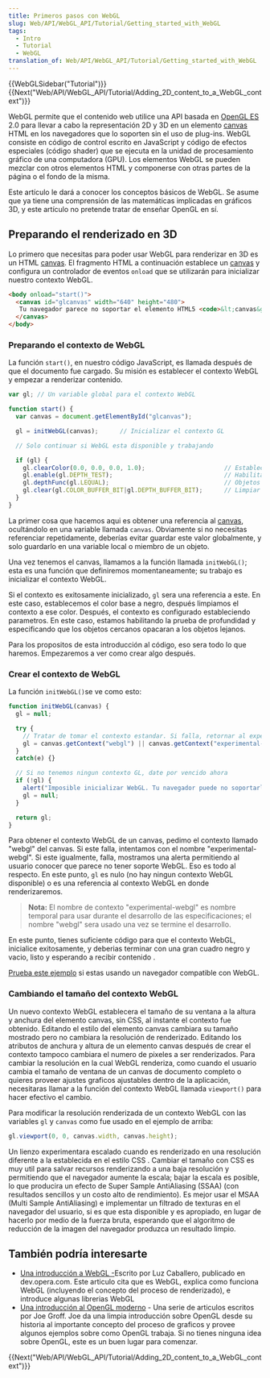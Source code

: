 ```yaml
---
title: Primeros pasos con WebGL
slug: Web/API/WebGL_API/Tutorial/Getting_started_with_WebGL
tags:
  - Intro
  - Tutorial
  - WebGL
translation_of: Web/API/WebGL_API/Tutorial/Getting_started_with_WebGL
---
```


{{WebGLSidebar("Tutorial")}} {{Next("Web/API/WebGL_API/Tutorial/Adding_2D_content_to_a_WebGL_context")}}

WebGL permite que el contenido web utilice una API basada en [OpenGL ES](http://www.khronos.org/opengles/) 2.0 para llevar a cabo la representación 2D y 3D en un elemento [canvas](/es/docs/Web/API/Canvas_API) HTML en los navegadores que lo soporten sin el uso de plug-ins. WebGL consiste en código de control escrito en JavaScript y código de efectos especiales (código shader) que se ejecuta en la unidad de procesamiento gráfico de una computadora (GPU). Los elementos WebGL se pueden mezclar con otros elementos HTML y componerse con otras partes de la página o el fondo de la misma.

Este artículo le dará a conocer los conceptos básicos de WebGL. Se asume que ya tiene una comprensión de las matemáticas implicadas en gráficos 3D, y este artículo no pretende tratar de enseñar OpenGL en sí.

## Preparando el renderizado en 3D

Lo primero que necesitas para poder usar WebGL para renderizar en 3D es un HTML [canvas](/es/docs/Web/API/Canvas_API). El fragmento HTML a continuación establece un [canvas](/es/docs/Web/API/Canvas_API) y configura un controlador de eventos `onload` que se utilizarán para inicializar nuestro contexto WebGL.

```html
<body onload="start()">
  <canvas id="glcanvas" width="640" height="480">
   Tu navegador parece no soportar el elemento HTML5 <code>&lt;canvas&gt;</code>.
  </canvas>
</body>
```

### Preparando el contexto de WebGL

La función `start()`, en nuestro código JavaScript, es llamada después de que el documento fue cargado. Su misión es establecer el contexto WebGL y empezar a renderizar contenido.

```js
var gl; // Un variable global para el contexto WebGL

function start() {
  var canvas = document.getElementById("glcanvas");

  gl = initWebGL(canvas);      // Inicializar el contexto GL

  // Solo continuar si WebGL esta disponible y trabajando

  if (gl) {
    gl.clearColor(0.0, 0.0, 0.0, 1.0);                      // Establecer el color base en negro, totalmente opaco
    gl.enable(gl.DEPTH_TEST);                               // Habilitar prueba de profundidad
    gl.depthFunc(gl.LEQUAL);                                // Objetos cercanos opacan objetos lejanos
    gl.clear(gl.COLOR_BUFFER_BIT|gl.DEPTH_BUFFER_BIT);      // Limpiar el buffer de color asi como el de profundidad
  }
}
```

La primer cosa que hacemos aqui es obtener una referencia al [canvas](/es/docs/Web/API/Canvas_API), ocultándolo en una variable llamada `canvas`. Obviamente si no necesitas referenciar repetidamente, deberías evitar guardar este valor globalmente, y solo guardarlo en una variable local o miembro de un objeto.

Una vez tenemos el canvas, llamamos a la función llamada `initWebGL()`; esta es una función que definiremos momentaneamente; su trabajo es inicializar el contexto WebGL.

Si el contexto es exitosamente inicializado, `gl` sera una referencia a este. En este caso, establecemos el color base a negro, después limpiamos el contexto a ese color. Después, el contexto es configurado estableciendo parametros. En este caso, estamos habilitando la prueba de profundidad y especificando que los objetos cercanos opacaran a los objetos lejanos.

Para los propositos de esta introducción al código, eso sera todo lo que haremos. Empezaremos a ver como crear algo después.

### Crear el contexto de WebGL

La función `initWebGL()`se ve como esto:

```js
function initWebGL(canvas) {
  gl = null;

  try {
    // Tratar de tomar el contexto estandar. Si falla, retornar al experimental.
    gl = canvas.getContext("webgl") || canvas.getContext("experimental-webgl");
  }
  catch(e) {}

  // Si no tenemos ningun contexto GL, date por vencido ahora
  if (!gl) {
    alert("Imposible inicializar WebGL. Tu navegador puede no soportarlo.");
    gl = null;
  }

  return gl;
}
```

Para obtener el contexto WebGL de un canvas, pedimo el contexto llamado "webgl" del canvas. Si este falla, intentamos con el nombre "experimental-webgl". Si este igualmente, falla, mostramos una alerta permitiendo al usuario conocer que parece no tener soporte WebGL. Eso es todo al respecto. En este punto, `gl` es nulo (no hay ningun contexto WebGL disponible) o es una referencia al contexto WebGL en donde renderizaremos.

> **Nota:** El nombre de contexto "experimental-webgl" es nombre temporal para usar durante el desarrollo de las especificaciones; el nombre "webgl" sera usado una vez se termine el desarrollo.

En este punto, tienes suficiente código para que el contexto WebGL, inicialice exitosamente, y deberias terminar con una gran cuadro negro y vacio, listo y esperando a recibir contenido .

[Prueba este ejemplo](/samples/webgl/sample1/index.html) si estas usando un navegador compatible con WebGL.

### Cambiando el tamaño del contexto WebGL

Un nuevo contexto WebGL establecera el tamaño de su ventana a la altura y anchura del elemento canvas, sin CSS, al instante el contexto fue obtenido. Editando el estilo del elemento canvas cambiara su tamaño mostrado pero no cambiara la resolución de renderizado. Editando los atributos de anchura y altura de un elemento canvas después de crear el contexto tampoco cambiara el numero de pixeles a ser renderizados. Para cambiar la resolución en la cual WebGL renderiza, como cuando el usuario cambia el tamaño de ventana de un canvas de documento completo o quieres proveer ajustes graficos ajustables dentro de la aplicación, necesitaras llamar a la función del contexto WebGL llamada `viewport()` para hacer efectivo el cambio.

Para modificar la resolución renderizada de un contexto WebGL con las variables `gl` y `canvas` como fue usado en el ejemplo de arriba:

```js
gl.viewport(0, 0, canvas.width, canvas.height);
```

Un lienzo experimentara escalado cuando es renderizado en una resolución diferente a la establecida en el estilo CSS . Cambiar el tamaño con CSS es muy util para salvar recursos renderizando a una baja resolución y permitiendo que el navegador aumente la escala; bajar la escala es posible, lo que producira un efecto de Super Sample AntiAliasing (SSAA) (con resultados sencillos y un costo alto de rendimiento). Es mejor usar el MSAA (Multi Sample AntiAliasing) e implementar un filtrado de texturas en el navegador del usuario, si es que esta disponible y es apropiado, en lugar de hacerlo por medio de la fuerza bruta, esperando que el algoritmo de reducción de la imagen del navegador produzca un resultado limpio.

## También podría interesarte

- [Una introducción a WebGL -](https://dev.opera.com/articles/introduction-to-webgl-part-1/)Escrito por Luz Caballero, publicado en dev.opera.com. Este articulo cita que es WebGL, explica como funciona WebGL (incluyendo el concepto del proceso de renderizado), e introduce algunas librerias WebGL
- [Una introducción al OpenGL moderno](http://duriansoftware.com/joe/An-intro-to-modern-OpenGL.-Table-of-Contents.html) - Una serie de articulos escritos por Joe Groff. Joe da una limpia introducción sobre OpenGL desde su historia al importante concepto del proceso de graficos y provee algunos ejemplos sobre como OpenGL trabaja. Si no tienes ninguna idea sobre OpenGL, este es un buen lugar para comenzar.

{{Next("Web/API/WebGL_API/Tutorial/Adding_2D_content_to_a_WebGL_context")}}
